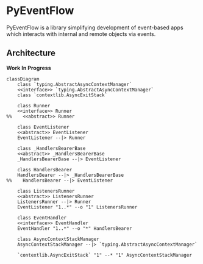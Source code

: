 # PyEventFlow
PyEventFlow is a library simplifying development of event-based apps which interacts with internal and remote objects via events.


## Architecture
**Work In Progress**
```mermaid
classDiagram
    class `typing.AbstractAsyncContextManager`
    <<interface>> `typing.AbstractAsyncContextManager`
    class `contextlib.AsyncExitStack`
    
    class Runner
    <<interface>> Runner
%%    <<abstract>> Runner

    class EventListener
    <<abstract>> EventListener
    EventListener --|> Runner
    
    class _HandlersBearerBase
    <<abstract>> _HandlersBearerBase
    _HandlersBearerBase --|> EventListener

    class HandlersBearer
    HandlersBearer --|> _HandlersBearerBase
%%    HandlersBearer --|> EventListener

    class ListenersRunner
    <<abstract>> ListenersRunner
    ListenersRunner --|> Runner
    EventListener "1..*" --o "1" ListenersRunner
    
    class EventHandler
    <<interface>> EventHandler
    EventHandler "1..*" --o "*" HandlersBearer

    class AsyncContextStackManager
    AsyncContextStackManager --|> `typing.AbstractAsyncContextManager`
    
    `contextlib.AsyncExitStack` "1" --* "1" AsyncContextStackManager

```
